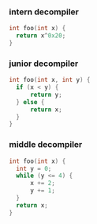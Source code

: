### intern decompiler
```c
int foo(int x) {
  return x^0x20;
}
```

### junior decompiler

```c
int foo(int x, int y) {
  if (x < y) {
      return y;
  } else {
      return x;
  }
}
```

### middle decompiler

```c
int foo(int x) {
  int y = 0;
  while (y <= 4) {
      x += 2;
      y += 1;
  }
  return x;
}
```